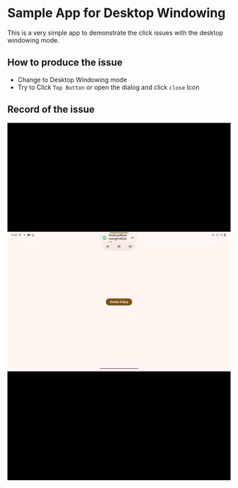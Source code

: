 # Sample App for Desktop Windowing

This is a very simple app to demonstrate the click issues with the desktop windowing mode. 

## How to produce the issue

* Change to Desktop Windowing mode
* Try to Click `Top Button` or open the dialog and click `close` Icon

## Record of the issue
![Demo](https://github.com/bingningO/DesktopWindowingFullDialog/blob/main/app/images/sample.gif)
